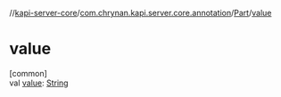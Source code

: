 //[kapi-server-core](../../../index.md)/[com.chrynan.kapi.server.core.annotation](../index.md)/[Part](index.md)/[value](value.md)

# value

[common]\
val [value](value.md): [String](https://kotlinlang.org/api/latest/jvm/stdlib/kotlin/-string/index.html)

